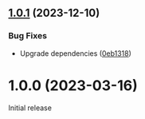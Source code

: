## [1.0.1](https://github.com/prantlf/intl-datetimeformat-options/compare/v1.0.0...v1.0.1) (2023-12-10)


### Bug Fixes

* Upgrade dependencies ([0eb1318](https://github.com/prantlf/intl-datetimeformat-options/commit/0eb1318c728cf16535265c028b577d78ed981ef2))

# 1.0.0 (2023-03-16)
 
Initial release
